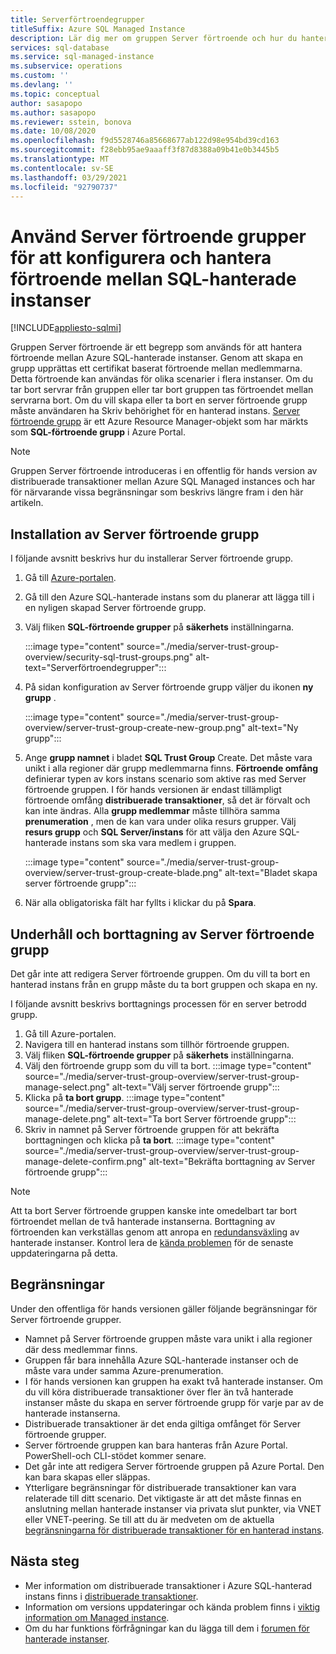```yaml
---
title: Serverförtroendegrupper
titleSuffix: Azure SQL Managed Instance
description: Lär dig mer om gruppen Server förtroende och hur du hanterar förtroende mellan Azure SQL Managed instances.
services: sql-database
ms.service: sql-managed-instance
ms.subservice: operations
ms.custom: ''
ms.devlang: ''
ms.topic: conceptual
author: sasapopo
ms.author: sasapopo
ms.reviewer: sstein, bonova
ms.date: 10/08/2020
ms.openlocfilehash: f9d5528746a85668677ab122d98e954bd39cd163
ms.sourcegitcommit: f28ebb95ae9aaaff3f87d8388a09b41e0b3445b5
ms.translationtype: MT
ms.contentlocale: sv-SE
ms.lasthandoff: 03/29/2021
ms.locfileid: "92790737"
---
```

# <a name="use-server-trust-groups-to-set-up-and-manage-trust-between-sql-managed-instances"></a>Använd Server förtroende grupper för att konfigurera och hantera förtroende mellan SQL-hanterade instanser
[!INCLUDE[appliesto-sqlmi](../includes/appliesto-sqlmi.md)]

Gruppen Server förtroende är ett begrepp som används för att hantera förtroende mellan Azure SQL-hanterade instanser. Genom att skapa en grupp upprättas ett certifikat baserat förtroende mellan medlemmarna. Detta förtroende kan användas för olika scenarier i flera instanser. Om du tar bort servrar från gruppen eller tar bort gruppen tas förtroendet mellan servrarna bort. Om du vill skapa eller ta bort en server förtroende grupp måste användaren ha Skriv behörighet för en hanterad instans.
[Server förtroende grupp](/azure/templates/microsoft.sql/allversions) är ett Azure Resource Manager-objekt som har märkts som **SQL-förtroende grupp** i Azure Portal.

> [!NOTE]
> Gruppen Server förtroende introduceras i en offentlig för hands version av distribuerade transaktioner mellan Azure SQL Managed instances och har för närvarande vissa begränsningar som beskrivs längre fram i den här artikeln.

## <a name="server-trust-group-setup"></a>Installation av Server förtroende grupp

I följande avsnitt beskrivs hur du installerar Server förtroende grupp.

1. Gå till [Azure-portalen](https://portal.azure.com/).

2. Gå till den Azure SQL-hanterade instans som du planerar att lägga till i en nyligen skapad Server förtroende grupp.

3. Välj fliken **SQL-förtroende grupper** på **säkerhets** inställningarna.

   :::image type="content" source="./media/server-trust-group-overview/security-sql-trust-groups.png" alt-text="Serverförtroendegrupper":::

4. På sidan konfiguration av Server förtroende grupp väljer du ikonen **ny grupp** .

   :::image type="content" source="./media/server-trust-group-overview/server-trust-group-create-new-group.png" alt-text="Ny grupp":::

5. Ange **grupp namnet** i bladet **SQL Trust Group** Create. Det måste vara unikt i alla regioner där grupp medlemmarna finns. **Förtroende omfång** definierar typen av kors instans scenario som aktive ras med Server förtroende gruppen. I för hands versionen är endast tillämpligt förtroende omfång **distribuerade transaktioner**, så det är förvalt och kan inte ändras. Alla **grupp medlemmar** måste tillhöra samma **prenumeration** , men de kan vara under olika resurs grupper. Välj **resurs grupp** och **SQL Server/instans** för att välja den Azure SQL-hanterade instans som ska vara medlem i gruppen.

   :::image type="content" source="./media/server-trust-group-overview/server-trust-group-create-blade.png" alt-text="Bladet skapa server förtroende grupp":::

6. När alla obligatoriska fält har fyllts i klickar du på **Spara**.

## <a name="server-trust-group-maintenance-and-deletion"></a>Underhåll och borttagning av Server förtroende grupp

Det går inte att redigera Server förtroende gruppen. Om du vill ta bort en hanterad instans från en grupp måste du ta bort gruppen och skapa en ny.

I följande avsnitt beskrivs borttagnings processen för en server betrodd grupp. 
1. Gå till Azure-portalen.
2. Navigera till en hanterad instans som tillhör förtroende gruppen.
3. Välj fliken **SQL-förtroende grupper** på **säkerhets** inställningarna.
4. Välj den förtroende grupp som du vill ta bort.
   :::image type="content" source="./media/server-trust-group-overview/server-trust-group-manage-select.png" alt-text="Välj server förtroende grupp":::
5. Klicka på **ta bort grupp**.
   :::image type="content" source="./media/server-trust-group-overview/server-trust-group-manage-delete.png" alt-text="Ta bort Server förtroende grupp":::
6. Skriv in namnet på Server förtroende gruppen för att bekräfta borttagningen och klicka på **ta bort**.
   :::image type="content" source="./media/server-trust-group-overview/server-trust-group-manage-delete-confirm.png" alt-text="Bekräfta borttagning av Server förtroende grupp":::

> [!NOTE]
> Att ta bort Server förtroende gruppen kanske inte omedelbart tar bort förtroendet mellan de två hanterade instanserna. Borttagning av förtroenden kan verkställas genom att anropa en [redundansväxling](/powershell/module/az.sql/Invoke-AzSqlInstanceFailover) av hanterade instanser. Kontrol lera de [kända problemen](../database/doc-changes-updates-release-notes.md?tabs=managed-instance#known-issues) för de senaste uppdateringarna på detta.

## <a name="limitations"></a>Begränsningar

Under den offentliga för hands versionen gäller följande begränsningar för Server förtroende grupper.
 * Namnet på Server förtroende gruppen måste vara unikt i alla regioner där dess medlemmar finns.
 * Gruppen får bara innehålla Azure SQL-hanterade instanser och de måste vara under samma Azure-prenumeration.
 * I för hands versionen kan gruppen ha exakt två hanterade instanser. Om du vill köra distribuerade transaktioner över fler än två hanterade instanser måste du skapa en server förtroende grupp för varje par av de hanterade instanserna.
 * Distribuerade transaktioner är det enda giltiga omfånget för Server förtroende grupper.
 * Server förtroende gruppen kan bara hanteras från Azure Portal. PowerShell-och CLI-stödet kommer senare.
 * Det går inte att redigera Server förtroende gruppen på Azure Portal. Den kan bara skapas eller släppas.
 * Ytterligare begränsningar för distribuerade transaktioner kan vara relaterade till ditt scenario. Det viktigaste är att det måste finnas en anslutning mellan hanterade instanser via privata slut punkter, via VNET eller VNET-peering. Se till att du är medveten om de aktuella [begränsningarna för distribuerade transaktioner för en hanterad instans](../database/elastic-transactions-overview.md#limitations).

## <a name="next-steps"></a>Nästa steg

* Mer information om distribuerade transaktioner i Azure SQL-hanterad instans finns i [distribuerade transaktioner](../database/elastic-transactions-overview.md).
* Information om versions uppdateringar och kända problem finns i [viktig information om Managed instance](../database/doc-changes-updates-release-notes.md).
* Om du har funktions förfrågningar kan du lägga till dem i [forumen för hanterade instanser](https://feedback.azure.com/forums/915676-sql-managed-instance).